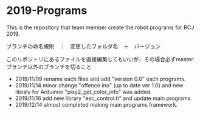 # 2019-Programs
This is the repository that team member create the robot programs for RCJ 2019.

ブランチの命名規則　：　変更したフォルダ名　＋　バージョン

このリポジトリにあるファイルを直接編集してもいいが、その場合必ずmasterブランチ以外のブランチを切ること

 - 2019/11/09 rename each files and add "version 0.0" each programs.
 - 2019/11/14 minor change "offence.ino" (up to date ver 1.0)  and new libraly for Arduinno "pixy2_get_color_info" was added.
 - 2019/11/16 add new library "esc_control.h" and update main programs.
 - 2019/12/14 almost completed making main programs framework.
